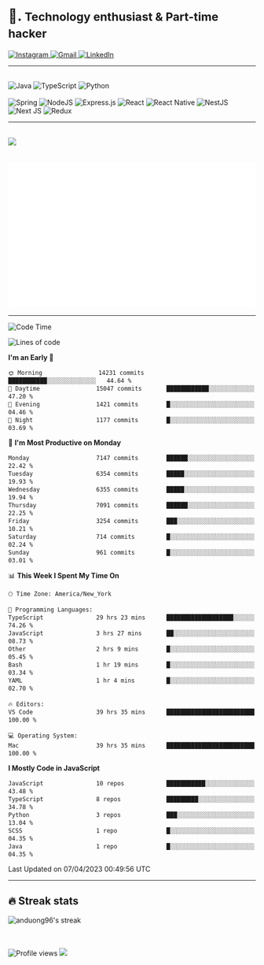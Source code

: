 <div align="left">
  <h1>👋. <small>Technology enthusiast & Part-time hacker</small></h1>

  <a href="https://www.instagram.com/ahdng">
    <img alt="Instagram" src="https://img.shields.io/badge/ahdng-%23E4405F.svg?style=for-the-badge&logo=Instagram&logoColor=white"/>
  </a>
  <a href="mailto:an.duongx@gmail.com">
    <img alt="Gmail" src="https://img.shields.io/badge/Gmail-D14836?style=for-the-badge&logo=gmail&logoColor=white" />
  </a>
  <a href="https://www.linkedin.com/in/ahdng">
    <img alt="LinkedIn" src="https://img.shields.io/badge/linkedin-%230077B5.svg?style=for-the-badge&logo=linkedin&logoColor=white"/>
  </a>

  <br/>
  <hr />
  <br/>

  <img alt="Java" src="https://img.shields.io/badge/java-%23ED8B00.svg?style=for-the-badge&logo=java&logoColor=white"/>
  <img alt="TypeScript" src="https://img.shields.io/badge/typescript-%23007ACC.svg?style=for-the-badge&logo=typescript&logoColor=white"/>
  <img alt="Python" src="https://img.shields.io/badge/python-%2314354C.svg?style=for-the-badge&logo=python&logoColor=white"/>

  <br />
  <br />
  <img alt="Spring" src="https://img.shields.io/badge/spring-%236DB33F.svg?style=for-the-badge&logo=spring&logoColor=white"/>
  <img alt="NodeJS" src="https://img.shields.io/badge/node.js-%2343853D.svg?style=for-the-badge&logo=node-dot-js&logoColor=white"/>
  <img alt="Express.js" src="https://img.shields.io/badge/express.js-%23404d59.svg?style=for-the-badge&logo=express&logoColor=%2361DAFB"/>
  <img alt="React" src="https://img.shields.io/badge/react-%2320232a.svg?style=for-the-badge&logo=react&logoColor=%2361DAFB"/>
  <img alt="React Native" src="https://img.shields.io/badge/react_native-%2320232a.svg?style=for-the-badge&logo=react&logoColor=%2361DAFB"/>
  <img alt="NestJS" src="https://img.shields.io/badge/nestjs-%23E0234E.svg?style=for-the-badge&logo=nestjs&logoColor=white" />
  <img alt="Next JS" src="https://img.shields.io/badge/nextjs-%23000000.svg?style=for-the-badge&logo=next.js&logoColor=white"/>
  <img alt="Redux" src="https://img.shields.io/badge/redux-%23593d88.svg?style=for-the-badge&logo=redux&logoColor=white"/>

  <br/>
  <hr />
  <br/>
  <img src="https://github-profile-trophy.vercel.app/?username=anduong96&theme=onedark" />
  <br/>
  <br/>

  ![Stats Overview](https://raw.githubusercontent.com/anduong96/github-stats-transparent/output/generated/overview.svg)

  <hr />
  
  <!--START_SECTION:waka-->
![Code Time](http://img.shields.io/badge/Code%20Time-3%2C998%20hrs%2052%20mins-blue)

![Lines of code](https://img.shields.io/badge/From%20Hello%20World%20I%27ve%20Written-5.8%20million%20lines%20of%20code-blue)

**I'm an Early 🐤** 

```text
🌞 Morning                14231 commits       ███████████░░░░░░░░░░░░░░   44.64 % 
🌆 Daytime                15047 commits       ████████████░░░░░░░░░░░░░   47.20 % 
🌃 Evening                1421 commits        █░░░░░░░░░░░░░░░░░░░░░░░░   04.46 % 
🌙 Night                  1177 commits        █░░░░░░░░░░░░░░░░░░░░░░░░   03.69 % 
```
📅 **I'm Most Productive on Monday** 

```text
Monday                   7147 commits        ██████░░░░░░░░░░░░░░░░░░░   22.42 % 
Tuesday                  6354 commits        █████░░░░░░░░░░░░░░░░░░░░   19.93 % 
Wednesday                6355 commits        █████░░░░░░░░░░░░░░░░░░░░   19.94 % 
Thursday                 7091 commits        ██████░░░░░░░░░░░░░░░░░░░   22.25 % 
Friday                   3254 commits        ███░░░░░░░░░░░░░░░░░░░░░░   10.21 % 
Saturday                 714 commits         █░░░░░░░░░░░░░░░░░░░░░░░░   02.24 % 
Sunday                   961 commits         █░░░░░░░░░░░░░░░░░░░░░░░░   03.01 % 
```


📊 **This Week I Spent My Time On** 

```text
🕑︎ Time Zone: America/New_York

💬 Programming Languages: 
TypeScript               29 hrs 23 mins      ███████████████████░░░░░░   74.26 % 
JavaScript               3 hrs 27 mins       ██░░░░░░░░░░░░░░░░░░░░░░░   08.73 % 
Other                    2 hrs 9 mins        █░░░░░░░░░░░░░░░░░░░░░░░░   05.45 % 
Bash                     1 hr 19 mins        █░░░░░░░░░░░░░░░░░░░░░░░░   03.34 % 
YAML                     1 hr 4 mins         █░░░░░░░░░░░░░░░░░░░░░░░░   02.70 % 

🔥 Editors: 
VS Code                  39 hrs 35 mins      █████████████████████████   100.00 % 

💻 Operating System: 
Mac                      39 hrs 35 mins      █████████████████████████   100.00 % 
```

**I Mostly Code in JavaScript** 

```text
JavaScript               10 repos            ███████████░░░░░░░░░░░░░░   43.48 % 
TypeScript               8 repos             █████████░░░░░░░░░░░░░░░░   34.78 % 
Python                   3 repos             ███░░░░░░░░░░░░░░░░░░░░░░   13.04 % 
SCSS                     1 repo              █░░░░░░░░░░░░░░░░░░░░░░░░   04.35 % 
Java                     1 repo              █░░░░░░░░░░░░░░░░░░░░░░░░   04.35 % 
```




 Last Updated on 07/04/2023 00:49:56 UTC
<!--END_SECTION:waka-->
  
  <hr />

  <h2>🔥 Streak stats</h2>
  <img alt="anduong96's streak" src="https://github-readme-streak-stats.herokuapp.com/?user=anduong96&theme=monokai-metallian&hide_border=true"/>
</div>
<br/>
<br/>

![Profile views](https://gpvc.arturio.dev/anduong96)
![](https://hit.yhype.me/github/profile?user_id=13195989)
